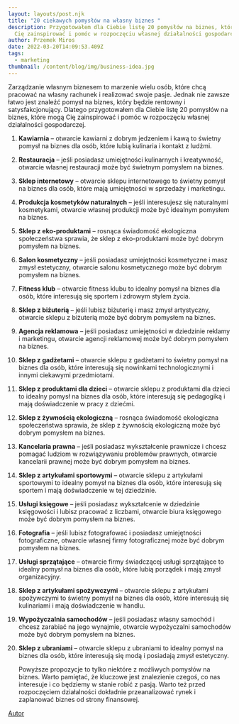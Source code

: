 ```yaml
---
layout: layouts/post.njk
title: "20 ciekawych pomysłów na własny biznes "
description: Przygotowałem dla Ciebie listę 20 pomysłów na biznes, które mogą
  Cię zainspirować i pomóc w rozpoczęciu własnej działalności gospodarczej.
author: Przemek Miros
date: 2022-03-20T14:09:53.409Z
tags:
  - marketing
thumbnail: /content/blog/img/business-idea.jpg
---
```

Zarządzanie własnym biznesem to marzenie wielu osób, które chcą pracować na własny rachunek i realizować swoje pasje. Jednak nie zawsze łatwo jest znaleźć pomysł na biznes, który będzie rentowny i satysfakcjonujący. Dlatego przygotowałem dla Ciebie listę 20 pomysłów na biznes, które mogą Cię zainspirować i pomóc w rozpoczęciu własnej działalności gospodarczej.

1. **Kawiarnia** – otwarcie kawiarni z dobrym jedzeniem i kawą to świetny pomysł na biznes dla osób, które lubią kulinaria i kontakt z ludźmi.
2. **Restauracja** – jeśli posiadasz umiejętności kulinarnych i kreatywność, otwarcie własnej restauracji może być świetnym pomysłem na biznes.
3. **Sklep internetowy** – otwarcie sklepu internetowego to świetny pomysł na biznes dla osób, które mają umiejętności w sprzedaży i marketingu.
4. **Produkcja kosmetyków naturalnych** – jeśli interesujesz się naturalnymi kosmetykami, otwarcie własnej produkcji może być idealnym pomysłem na biznes.
5. **Sklep z eko-produktami** – rosnąca świadomość ekologiczna społeczeństwa sprawia, że sklep z eko-produktami może być dobrym pomysłem na biznes.
6. **Salon kosmetyczny** – jeśli posiadasz umiejętności kosmetyczne i masz zmysł estetyczny, otwarcie salonu kosmetycznego może być dobrym pomysłem na biznes.
7. **Fitness klub** – otwarcie fitness klubu to idealny pomysł na biznes dla osób, które interesują się sportem i zdrowym stylem życia.
8. **Sklep z biżuterią** – jeśli lubisz biżuterię i masz zmysł artystyczny, otwarcie sklepu z biżuterią może być dobrym pomysłem na biznes.
9. **Agencja reklamowa** – jeśli posiadasz umiejętności w dziedzinie reklamy i marketingu, otwarcie agencji reklamowej może być dobrym pomysłem na biznes.
10. **Sklep z gadżetami** – otwarcie sklepu z gadżetami to świetny pomysł na biznes dla osób, które interesują się nowinkami technologicznymi i innymi ciekawymi przedmiotami.
11. **Sklep z produktami dla dzieci** – otwarcie sklepu z produktami dla dzieci to idealny pomysł na biznes dla osób, które interesują się pedagogiką i mają doświadczenie w pracy z dziećmi.
12. **Sklep z żywnością ekologiczną** – rosnąca świadomość ekologiczna społeczeństwa sprawia, że sklep z żywnością ekologiczną może być dobrym pomysłem na biznes.
13. **Kancelaria prawna** – jeśli posiadasz wykształcenie prawnicze i chcesz pomagać ludziom w rozwiązywaniu problemów prawnych, otwarcie kancelarii prawnej może być dobrym pomysłem na biznes.
14. **Sklep z artykułami sportowymi** – otwarcie sklepu z artykułami sportowymi to idealny pomysł na biznes dla osób, które interesują się sportem i mają doświadczenie w tej dziedzinie.
15. **Usługi księgowe** – jeśli posiadasz wykształcenie w dziedzinie księgowości i lubisz pracować z liczbami, otwarcie biura księgowego może być dobrym pomysłem na biznes.
16. **Fotografia** – jeśli lubisz fotografować i posiadasz umiejętności fotograficzne, otwarcie własnej firmy fotograficznej może być dobrym pomysłem na biznes.
17. **Usługi sprzątające** – otwarcie firmy świadczącej usługi sprzątające to idealny pomysł na biznes dla osób, które lubią porządek i mają zmysł organizacyjny.
18. **Sklep z artykułami spożywczymi** – otwarcie sklepu z artykułami spożywczymi to świetny pomysł na biznes dla osób, które interesują się kulinariami i mają doświadczenie w handlu.
19. **Wypożyczalnia samochodów** – jeśli posiadasz własny samochód i chcesz zarabiać na jego wynajmie, otwarcie wypożyczalni samochodów może być dobrym pomysłem na biznes.
20. **Sklep z ubraniami** – otwarcie sklepu z ubraniami to idealny pomysł na biznes dla osób, które interesują się modą i posiadają zmysł estetyczny.

    Powyższe propozycje to tylko niektóre z możliwych pomysłów na biznes. Warto pamiętać, że kluczowe jest znalezienie czegoś, co nas interesuje i co będziemy w stanie robić z pasją. Warto też przed rozpoczęciem działalności dokładnie przeanalizować rynek i zaplanować biznes od strony finansowej.

[Autor](https://przemekmiros.pl/)